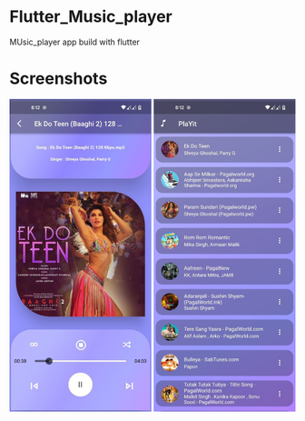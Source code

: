 # Flutter_Music_player
MUsic_player app build with flutter

# Screenshots

<img src="https://github.com/adarshsudhi/Flutter_music_player/blob/main/assets/second.jpg" width="250" height="550"/>  <img src="https://github.com/adarshsudhi/Flutter_music_player/blob/main/assets/first.jpg" width="250" height="550"/>
